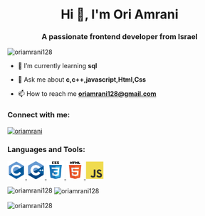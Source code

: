 <h1 align="center">Hi 👋, I'm Ori Amrani</h1>
<h3 align="center">A passionate frontend developer from Israel</h3>

<p align="left"> <img src="https://komarev.com/ghpvc/?username=oriamrani128&label=Profile%20views&color=0e75b6&style=flat" alt="oriamrani128" /> </p>

- 🌱 I’m currently learning **sql**

- 💬 Ask me about **c,c++,javascript,Html,Css**

- 📫 How to reach me **oriamrani128@gmail.com**

<h3 align="left">Connect with me:</h3>
<p align="left">
<a href="https://linkedin.com/in/oriamrani" target="blank"><img align="center" src="https://raw.githubusercontent.com/rahuldkjain/github-profile-readme-generator/master/src/images/icons/Social/linked-in-alt.svg" alt="oriamrani" height="30" width="40" /></a>
</p>

<h3 align="left">Languages and Tools:</h3>
<p align="left"> <a href="https://www.cprogramming.com/" target="_blank" rel="noreferrer"> <img src="https://raw.githubusercontent.com/devicons/devicon/master/icons/c/c-original.svg" alt="c" width="40" height="40"/> </a> <a href="https://www.w3schools.com/cpp/" target="_blank" rel="noreferrer"> <img src="https://raw.githubusercontent.com/devicons/devicon/master/icons/cplusplus/cplusplus-original.svg" alt="cplusplus" width="40" height="40"/> </a> <a href="https://www.w3schools.com/css/" target="_blank" rel="noreferrer"> <img src="https://raw.githubusercontent.com/devicons/devicon/master/icons/css3/css3-original-wordmark.svg" alt="css3" width="40" height="40"/> </a> <a href="https://www.w3.org/html/" target="_blank" rel="noreferrer"> <img src="https://raw.githubusercontent.com/devicons/devicon/master/icons/html5/html5-original-wordmark.svg" alt="html5" width="40" height="40"/> </a> <a href="https://developer.mozilla.org/en-US/docs/Web/JavaScript" target="_blank" rel="noreferrer"> <img src="https://raw.githubusercontent.com/devicons/devicon/master/icons/javascript/javascript-original.svg" alt="javascript" width="40" height="40"/> </a> </p>

<p><img align="left" src="https://github-readme-stats.vercel.app/api/top-langs?username=oriamrani128&show_icons=true&locale=en&layout=compact" alt="oriamrani128" /></p>

<p>&nbsp;<img align="center" src="https://github-readme-stats.vercel.app/api?username=oriamrani128&show_icons=true&locale=en" alt="oriamrani128" /></p>

<p><img align="center" src="https://github-readme-streak-stats.herokuapp.com/?user=oriamrani128&" alt="oriamrani128" /></p>
